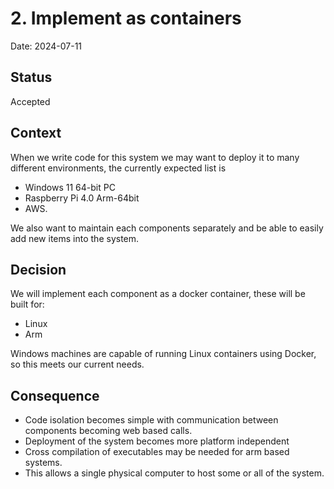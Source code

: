 # 2. Implement as containers

Date: 2024-07-11

## Status

Accepted

## Context

When we write code for this system we may want to deploy it to many different environments, the currently expected list is

* Windows 11 64-bit PC
* Raspberry Pi 4.0 Arm-64bit
* AWS.

We also want to maintain each components separately and be able to easily add new items into the system.

## Decision

We will implement each component as a docker container, these will be built for:

* Linux
* Arm

Windows machines are capable of running Linux containers using Docker, so this meets our current needs.

## Consequence

* Code isolation becomes simple with communication between components becoming web based calls.
* Deployment of the system becomes more platform independent
* Cross compilation of executables may be needed for arm based systems.
* This allows a single physical computer to host some or all of the system.
